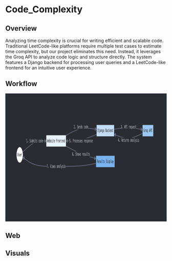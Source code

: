# Code_Complexity

## Overview

Analyzing time complexity is crucial for writing efficient and scalable code. Traditional LeetCode-like platforms require multiple test cases to estimate time complexity, but our project eliminates this need. Instead, it leverages the Groq API to analyze code logic and structure directly. The system features a Django backend for processing user queries and a LeetCode-like frontend for an intuitive user experience.

## Workflow
<img src="https://github.com/NiharMandahas/Code_Complexity/blob/main/visuals/flowchart.png" alt="Image description" width="900" height="400"/>



## Web

## Visuals

